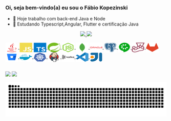 ### Oi, seja bem-vindo(a) eu sou o Fábio Kopezinski 

- 🔭 Hoje trabalho com back-end Java e Node
- 🌱 Estudando Typescript,Angular, Flutter e certificação Java

<div align="center" >
 <a href="https://github.com/fabiokopezinski">
  <img height="180em" src="https://github-readme-stats.vercel.app/api?username=fabiokopezinski&theme=dark&show_icons=true&include_all_commits=true"/>
  <img height="180em" src="https://github-readme-stats.vercel.app/api/top-langs/?username=fabiokopezinski&layout=compact&theme=dark"/>
</div>
 
<div style="display: inline_block"><br>
  <img align="center" alt="Java" height="30" width="40" src ="https://github.com/devicons/devicon/blob/master/icons/java/java-plain.svg"/>
  <img align="center" alt="Javascript" height="30" width="40" src="https://github.com/devicons/devicon/blob/master/icons/javascript/javascript-plain.svg"/>
  <img align="center" alt="Typescript" height="30" width="40" src="https://github.com/devicons/devicon/blob/master/icons/typescript/typescript-plain.svg"/>
  <img align="center" alt="Spring" height="30" width="40" src="https://github.com/devicons/devicon/blob/master/icons/spring/spring-original.svg"/>
  <img align="center" alt="NodeJs" height="30" width="40" src="https://github.com/devicons/devicon/blob/master/icons/nodejs/nodejs-plain.svg"/>
  <img align="center" alt="Mongodb" height="30" width="40" src="https://github.com/devicons/devicon/blob/master/icons/mongodb/mongodb-plain.svg"/>
  <img align="center" alt="Oracle" height="30" width="40" src="https://github.com/devicons/devicon/blob/master/icons/oracle/oracle-original.svg"/>
  <img align="center" alt="Postgresql" height="30" width="40" src="https://github.com/devicons/devicon/blob/master/icons/postgresql/postgresql-plain.svg"/>
  <img align="center" alt="Cucumber" height="30" width="40" src="https://github.com/devicons/devicon/blob/master/icons/cucumber/cucumber-plain.svg"/>
  <img align="center" alt="Jest" height="30" width="40" src="https://github.com/devicons/devicon/blob/master/icons/jest/jest-plain.svg"/>
  <img align="center" alt="Gitlab" height="30" width="40" src="https://github.com/devicons/devicon/blob/master/icons/gitlab/gitlab-plain.svg"/>
  <img align="center" alt="Bitbucket" height="30" width="40" src="https://github.com/devicons/devicon/blob/master/icons/bitbucket/bitbucket-original.svg"/>
  <img align="center" alt="Docker" height="30" width="40" src="https://github.com/devicons/devicon/blob/master/icons/docker/docker-plain.svg"/>
  <img align="center" alt="Kubernetes" height="30" width="40" src="https://github.com/devicons/devicon/blob/master/icons/kubernetes/kubernetes-plain.svg"/>
  <img align="center" alt="Jenkins" height="30" width="40" src="https://github.com/devicons/devicon/blob/master/icons/jenkins/jenkins-original.svg"/>
  <img align="center" alt="Kafka" height="30" width="40" src="https://github.com/devicons/devicon/blob/master/icons/apachekafka/apachekafka-original-wordmark.svg"/>
   <img align="center" alt="Vscode" height="30" width="40" src="https://github.com/devicons/devicon/blob/master/icons/vscode/vscode-original.svg"/>
  <img align="center" alt="Intellij" height="30" width="40" src="https://github.com/devicons/devicon/blob/master/icons/intellij/intellij-original.svg"/>
</div>
  
  ##
  
  <div>
    <a href="https://www.linkedin.com/in/f%C3%A1bio-kopezinski-carvalho-981297161/" target="_blank"><img src="https://img.shields.io/badge/LinkedIn-0077B5?style=for-the-badge&logo=linkedin&logoColor=white"></img></a>
   <a href="mailto:fabiokopezinski@gmail.com" target="_blank"><img src="https://img.shields.io/badge/Gmail-D14836?style=for-the-badge&logo=gmail&logoColor=white"></img></a>
  </div>
  
  
  
![Snake animation](https://github.com/fabiokopezinski/fabiokopezinski/blob/output/github-contribution-grid-snake-dark.svg)



